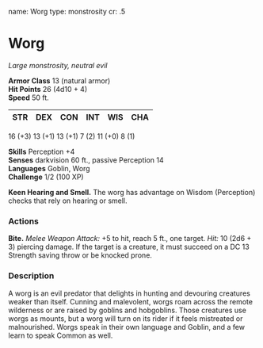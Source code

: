 name: Worg
type: monstrosity
cr: .5

# Worg 
_Large monstrosity, neutral evil_

**Armor Class** 13 (natural armor)    
**Hit Points** 26 (4d10 + 4)    
**Speed** 50 ft.

| STR     | DEX     | CON     | INT     | WIS     | CHA     |
|---------|---------|---------|---------|---------|---------|
16 (+3) 13 (+1) 13 (+1) 7 (2) 11 (+0) 8 (1)    

**Skills** Perception +4    
**Senses** darkvision 60 ft., passive Perception 14    
**Languages** Goblin, Worg    
**Challenge** 1/2 (100 XP) 

**Keen Hearing and Smell.** The worg has advantage on Wisdom (Perception) checks that rely on hearing or smell. 

### Actions    
**Bite.** _Melee Weapon Attack:_ +5 to hit, reach 5 ft., one target. _Hit:_ 10 (2d6 + 3) piercing damage. If the target is a creature, it must succeed on a DC 13 Strength saving throw or be knocked prone. 

### Description
A worg is an evil predator that delights in hunting and devouring creatures weaker than itself. Cunning and malevolent, worgs roam across the remote wilderness or are raised by goblins and hobgoblins. Those creatures use worgs as mounts, but a worg will turn on its rider if it feels mistreated or malnourished. Worgs speak in their own language and Goblin, and a few learn to speak Common as well.